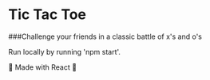 # Tic Tac Toe

###Challenge your friends in a classic battle of x's and o's

Run locally by running 'npm start'.

:metal: Made with React :honeybee:

